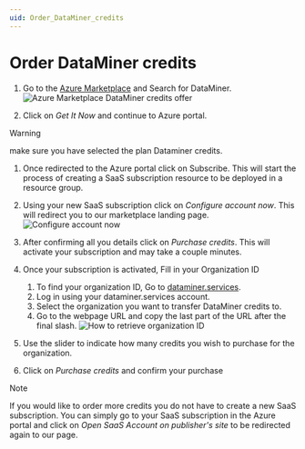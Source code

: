 ```yaml
---
uid: Order_DataMiner_credits
---
```


# Order DataMiner credits

1. Go to the [Azure Marketplace](https://azuremarketplace.microsoft.com/) and Search for DataMiner.
    ![Azure Marketplace DataMiner credits offer](~/user-guide/images/Azure_Marketplace_Offer.png)

1. Click on *Get It Now* and continue to Azure portal.

> [!WARNING]
> make sure you have selected the plan Dataminer credits.

1. Once redirected to the Azure portal click on Subscribe. This will start the process of creating a SaaS subscription resource to be deployed in a resource group.

1. Using your new SaaS subscription click on *Configure account now*. This will redirect you to our marketplace landing page.
    ![Configure account now](~/user-guide/images/Azure_Portal_Configure.png)

1. After confirming all you details click on *Purchase credits*. This will activate your subscription and may take a couple minutes.

1. Once your subscription is activated, Fill in your Organization ID
    1. To find your organization ID, Go to [dataminer.services](https://dataminer.services).
    1. Log in using your dataminer.services account.
    1. Select the organization you want to transfer DataMiner credits to.
    1. Go to the webpage URL and copy the last part of the URL after the final slash.
   ![How to retrieve organization ID](~/user-guide/images/Retrieve_Organization_ID.gif)

1. Use the slider to indicate how many credits you wish to purchase for the organization.

1. Click on *Purchase credits* and confirm your purchase

> [!NOTE]
> If you would like to order more credits you do not have to create a new SaaS subscription. You can simply go to your SaaS subscription in the Azure portal and click on *Open SaaS Account on publisher's site* to be redirected again to our page.
